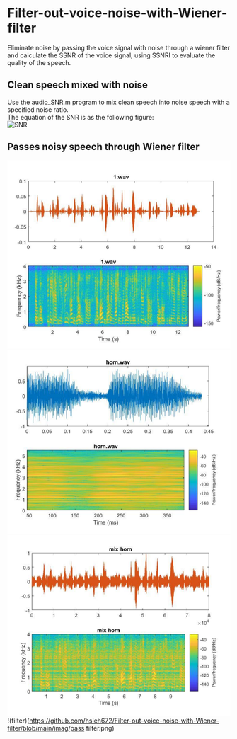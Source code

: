 # Filter-out-voice-noise-with-Wiener-filter
Eliminate noise by passing the voice signal with noise through a wiener filter and calculate the SSNR of the voice signal, using SSNRI to evaluate the quality of the speech.  
## Clean speech mixed with noise
Use the audio_SNR.m program to mix clean speech into noise speech with a specified noise ratio.  
The equation of the SNR is as the following figure:  
![SNR](https://media.licdn.com/dms/image/C4E12AQE1WRvtwlHJBg/article-cover_image-shrink_423_752/0/1520060174636?e=1684972800&v=beta&t=Cw4LcouOmFYWvcmCdUjEQaK-l-Lj81rLgkZRlpR66is)
## Passes noisy speech through Wiener filter
![1.wav](https://github.com/hsieh672/Filter-out-voice-noise-with-Wiener-filter/blob/main/imag/1.png)
![horn.wav](https://github.com/hsieh672/Filter-out-voice-noise-with-Wiener-filter/blob/main/imag/horn.png)
![noisy](https://github.com/hsieh672/Filter-out-voice-noise-with-Wiener-filter/blob/main/imag/noisy.png)
!(filter)(https://github.com/hsieh672/Filter-out-voice-noise-with-Wiener-filter/blob/main/imag/pass filter.png)
